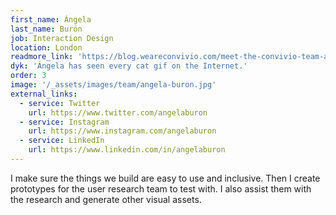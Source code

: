 ```yaml
---
first_name: Ángela
last_name: Burón
job: Interaction Design
location: London
readmore_link: 'https://blog.weareconvivio.com/meet-the-convivio-team-angela-buron-519b27147c0b'
dyk: 'Ángela has seen every cat gif on the Internet.'
order: 3
image: '/_assets/images/team/angela-buron.jpg'
external_links:
  - service: Twitter
    url: https://www.twitter.com/angelaburon
  - service: Instagram
    url: https://www.instagram.com/angelaburon
  - service: LinkedIn
    url: https://www.linkedin.com/in/angelaburon
---
```


I make sure the things we build are easy to use and inclusive. Then I create prototypes for the user research team to test with. I also assist them with the research and generate other visual assets.
